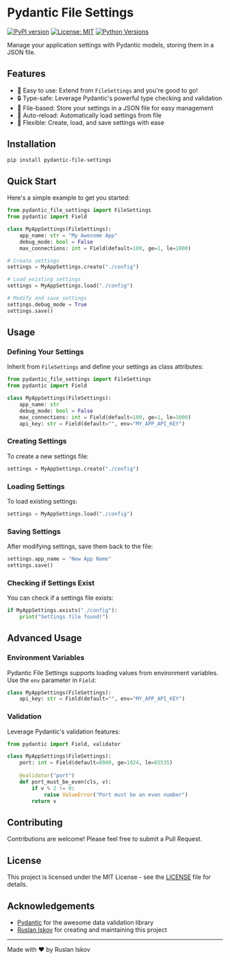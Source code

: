 # Pydantic File Settings

[![PyPI version](https://badge.fury.io/py/pydantic-file-settings.svg)](https://badge.fury.io/py/pydantic-file-settings)
[![License: MIT](https://img.shields.io/badge/License-MIT-yellow.svg)](https://opensource.org/licenses/MIT)
[![Python Versions](https://img.shields.io/pypi/pyversions/pydantic-file-settings.svg)](https://pypi.org/project/pydantic-file-settings/)

Manage your application settings with Pydantic models, storing them in a JSON file.

## Features

- 🚀 Easy to use: Extend from `FileSettings` and you're good to go!
- 🔒 Type-safe: Leverage Pydantic's powerful type checking and validation
- 💾 File-based: Store your settings in a JSON file for easy management
- 🔄 Auto-reload: Automatically load settings from file
- 💪 Flexible: Create, load, and save settings with ease

## Installation

```bash
pip install pydantic-file-settings
```

## Quick Start

Here's a simple example to get you started:

```python
from pydantic_file_settings import FileSettings
from pydantic import Field

class MyAppSettings(FileSettings):
    app_name: str = "My Awesome App"
    debug_mode: bool = False
    max_connections: int = Field(default=100, ge=1, le=1000)

# Create settings
settings = MyAppSettings.create("./config")

# Load existing settings
settings = MyAppSettings.load("./config")

# Modify and save settings
settings.debug_mode = True
settings.save()
```

## Usage

### Defining Your Settings

Inherit from `FileSettings` and define your settings as class attributes:

```python
from pydantic_file_settings import FileSettings
from pydantic import Field

class MyAppSettings(FileSettings):
    app_name: str
    debug_mode: bool = False
    max_connections: int = Field(default=100, ge=1, le=1000)
    api_key: str = Field(default="", env="MY_APP_API_KEY")
```

### Creating Settings

To create a new settings file:

```python
settings = MyAppSettings.create("./config")
```

### Loading Settings

To load existing settings:

```python
settings = MyAppSettings.load("./config")
```

### Saving Settings

After modifying settings, save them back to the file:

```python
settings.app_name = "New App Name"
settings.save()
```

### Checking if Settings Exist

You can check if a settings file exists:

```python
if MyAppSettings.exists("./config"):
    print("Settings file found!")
```

## Advanced Usage

### Environment Variables

Pydantic File Settings supports loading values from environment variables. Use the `env` parameter in `Field`:

```python
class MyAppSettings(FileSettings):
    api_key: str = Field(default="", env="MY_APP_API_KEY")
```

### Validation

Leverage Pydantic's validation features:

```python
from pydantic import Field, validator

class MyAppSettings(FileSettings):
    port: int = Field(default=8000, ge=1024, le=65535)
    
    @validator("port")
    def port_must_be_even(cls, v):
        if v % 2 != 0:
            raise ValueError("Port must be an even number")
        return v
```

## Contributing

Contributions are welcome! Please feel free to submit a Pull Request.

## License

This project is licensed under the MIT License - see the [LICENSE](LICENSE) file for details.

## Acknowledgements

- [Pydantic](https://pydantic-docs.helpmanual.io/) for the awesome data validation library
- [Ruslan Iskov](https://github.com/ruslan-rv-ua) for creating and maintaining this project

---

Made with ❤️ by Ruslan Iskov
